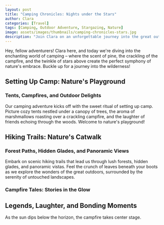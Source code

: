 ```yaml
---
layout: post
title: "Camping Chronicles: Nights under the Stars"
author: Clara
categories: [Travel]
tags: [Camping, Outdoor Adventure, Stargazing, Nature]
image: assets/images/thumbnails/camping-chronicles-stars.jpg
description: "Join Clara on an unforgettable journey into the great outdoors. Experience the magic of camping, the crackling of the campfire, and the mesmerizing nights under a blanket of stars. Get ready for an adventure that reconnects you with nature's wonders."
---
```


Hey, fellow adventurers! Clara here, and today we're diving into the enchanting world of camping – where the scent of pine, the crackling of the campfire, and the twinkle of stars above create the perfect symphony of nature's embrace. Buckle up for a journey into the wilderness!

## Setting Up Camp: Nature's Playground
### Tents, Campfires, and Outdoor Delights

Our camping adventure kicks off with the sweet ritual of setting up camp. Picture cozy tents nestled under a canopy of trees, the aroma of marshmallows roasting over a crackling campfire, and the laughter of friends echoing through the woods. Welcome to nature's playground!

## Hiking Trails: Nature's Catwalk
### Forest Paths, Hidden Glades, and Panoramic Views

Embark on scenic hiking trails that lead us through lush forests, hidden glades, and panoramic vistas. Feel the crunch of leaves beneath your boots as we explore the wonders of the great outdoors, surrounded by the serenity of untouched landscapes.

### Campfire Tales: Stories in the Glow
## Legends, Laughter, and Bonding Moments

As the sun dips below the horizon, the campfire takes center stage.
